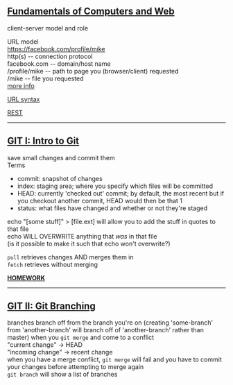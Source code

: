 [**Fundamentals of Computers and Web**](https://git.generalassemb.ly/ga-wdi-lessons/web-intro/blob/master/1_fundamentals_of_computers_and_web.md)
------

client-server model and role

URL model  
https://facebook.com/profile/mike  
http(s) -- connection protocol  
facebook.com -- domain/host name  
/profile/mike -- path to page you (browser/client) requested  
/mike -- file you requested  
[more info](https://en.wikipedia.org/wiki/URL)

[URL syntax](https://en.wikipedia.org/wiki/Uniform_Resource_Identifier#Syntax)

[REST](https://en.wikipedia.org/wiki/Representational_state_transfer)

------

[**GIT I: Intro to Git**](https://git.generalassemb.ly/ga-wdi-lessons/git-intro)
------
save small changes and commit them  
Terms  
  - commit: snapshot of changes
  - index: staging area; where you specify which files will be committed
  - HEAD: currently 'checked out' commit; by default, the most recent but if you checkout another commit, HEAD would then be that 1
  - status: what files have changed and whether or not they're staged

echo "[some stuff]" > [file.ext] will allow you to add the stuff in quotes to that file  
echo WILL OVERWRITE anything that *was* in that file  
(is it possible to make it such that echo won't overwrite?)

`pull` retrieves changes AND merges them in  
`fetch` retrieves without merging  

[**HOMEWORK**](https://git.generalassemb.ly/ga-wdi-lessons/git-intro#homework)

------

[**GIT II: Git Branching**](https://git.generalassemb.ly/ga-wdi-lessons/git-branching)
------
branches branch off from the branch you're on (creating 'some-branch' from 'another-branch' will branch off of 'another-branch' rather than master) when you `git merge` and come to a conflict  
"current change" -> HEAD  
"incoming change" -> recent change  
when you have a merge conflict, `git merge` will fail and you have to commit your changes before attempting to merge again  
`git branch` will show a list of branches  
